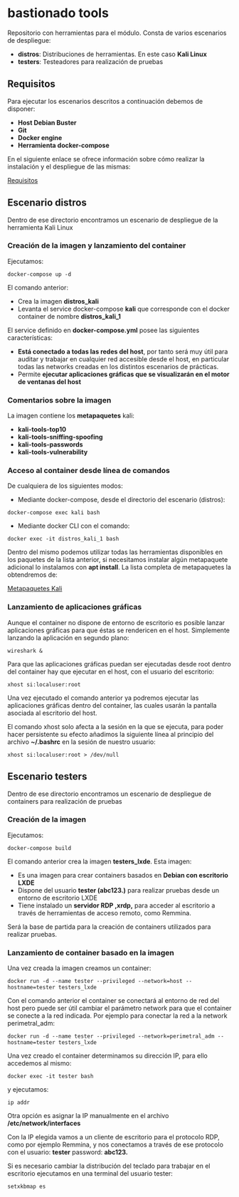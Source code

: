 # bastionado tools

Repositorio con herramientas para el módulo. Consta de varios escenarios de despliegue:

* **distros**: Distribuciones de herramientas. En este caso **Kali Linux**
* **testers**: Testeadores para realización de pruebas

## Requisitos

Para ejecutar los escenarios descritos a continuación debemos de disponer:

* **Host Debian Buster**
* **Git**
* **Docker engine**
* **Herramienta docker-compose**

En el siguiente enlace se ofrece información sobre cómo realizar la instalación y el despliegue de las mismas:

[Requisitos](https://github.com/javierfp-isc/sxe_requisitos/blob/master/REQUISITOS.md)

## Escenario distros

Dentro de ese directorio encontramos un escenario de despliegue de la herramienta Kali Linux

### Creación de la imagen y lanzamiento del container

Ejecutamos:

`docker-compose up -d`

El comando anterior:

* Crea la imagen **distros_kali**
* Levanta el service docker-compose **kali** que corresponde con el docker container de nombre **distros_kali_1**

El service definido en **docker-compose.yml** posee las siguientes características:

* **Está conectado a todas las redes del host**, por tanto será muy útil para auditar y trabajar en cualquier red accesible desde el host, en particular todas las networks creadas en los distintos escenarios de prácticas.
* Permite **ejecutar aplicaciones gráficas que se visualizarán en el motor de ventanas del host**

### Comentarios sobre la imagen

La imagen contiene los **metapaquetes** kali:

* **kali-tools-top10**
* **kali-tools-sniffing-spoofing**
* **kali-tools-passwords**
* **kali-tools-vulnerability**

### Acceso al container desde línea de comandos

De cualquiera de los siguientes modos:

* Mediante docker-compose, desde el directorio del escenario (distros):

`docker-compose exec kali bash`

* Mediante docker CLI con el comando:

`docker exec -it distros_kali_1 bash`

Dentro del mismo podemos utilizar todas las herramientas disponibles en los paquetes de la lista anterior, si necesitamos instalar algún metapaquete adicional lo instalamos con **apt install**. La lista completa de metapaquetes la obtendremos de:

[Metapaquetes Kali](https://www.kali.org/docs/general-use/metapackages/)

### Lanzamiento de aplicaciones gráficas

Aunque el container no dispone de entorno de escritorio es posible lanzar aplicaciones gráficas para que éstas se rendericen en el host. Simplemente lanzando la aplicación en segundo plano:

`wireshark &`

Para que las aplicaciones gráficas puedan ser ejecutadas desde root dentro del container hay que ejecutar en el host, con el usuario del escritorio:

`xhost si:localuser:root`

Una vez ejecutado el comando anterior ya podremos ejecutar las aplicaciones gráficas dentro del container, las cuales usarán la pantalla asociada al escritorio del host.

El comando xhost solo afecta a la sesión en la que se ejecuta, para poder hacer persistente su efecto añadimos la siguiente línea al principio del archivo **~/.bashrc** en la sesión de nuestro usuario:

`xhost si:localuser:root > /dev/null`

## Escenario testers

Dentro de ese directorio encontramos un escenario de despliegue de containers para realización de pruebas

### Creación de la imagen

Ejecutamos:

`docker-compose build`

El comando anterior crea la imagen **testers_lxde**. Esta imagen:

* Es una imagen para crear containers basados en **Debian con escritorio LXDE**
* Dispone del usuario **tester (abc123.)** para realizar pruebas desde un entorno de escritorio LXDE
* Tiene instalado un **servidor RDP ,xrdp,** para acceder al escritorio a través de herramientas de acceso remoto, como Remmina.

Será la base de partida para la creación de containers utilizados para realizar pruebas.

### Lanzamiento de container basado en la imagen

Una vez creada la imagen creamos un container:

`docker run -d --name tester --privileged --network=host --hostname=tester testers_lxde`

Con el comando anterior el container se conectará al entorno de red del host pero puede ser útil cambiar el parámetro network para que el container se conecte a la red indicada. Por ejemplo para conectar la red a la network perimetral_adm:

`docker run -d --name tester --privileged --network=perimetral_adm --hostname=tester testers_lxde`

Una vez creado el container determinamos su dirección IP, para ello accedemos al mismo:

`docker exec -it tester bash`

y ejecutamos:

`ip addr`

Otra opción es asignar la IP manualmente en el archivo **/etc/network/interfaces**

Con la IP elegida vamos a un cliente de escritorio para el protocolo RDP, como por ejemplo Remmina, y nos conectamos a través de ese protocolo con el usuario: **tester** password: **abc123.**

Si es necesario cambiar la distribución del teclado para trabajar en el escritorio ejecutamos en una terminal del usuario tester:

`setxkbmap es`


